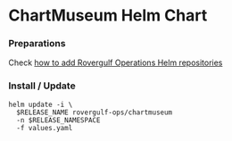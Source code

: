 # ChartMuseum Helm Chart

### Preparations
Check [how to add Rovergulf Operations Helm repositories](../../README.md)

### Install / Update

```shell
helm update -i \
  $RELEASE_NAME rovergulf-ops/chartmuseum
  -n $RELEASE_NAMESPACE
  -f values.yaml
```
